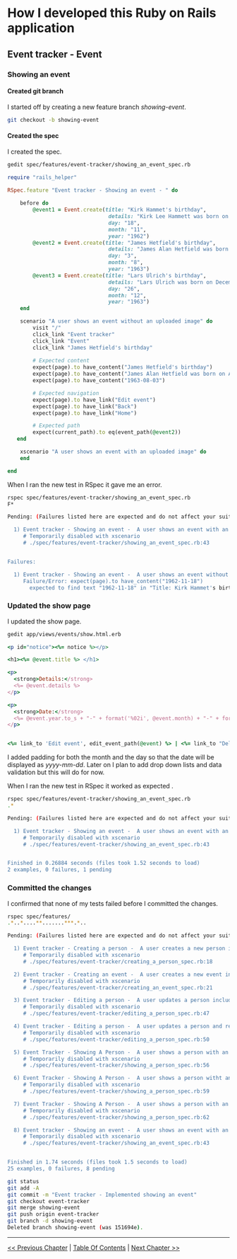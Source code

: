 # How I developed this Ruby on Rails application #


## Event tracker - Event ##


### Showing an event ###


#### Created git branch ####
I started off by creating a new feature branch *showing-event*. 
```bash
git checkout -b showing-event
```

#### Created the spec ####
I created the spec.
```bash
gedit spec/features/event-tracker/showing_an_event_spec.rb
```

```ruby
require "rails_helper"

RSpec.feature "Event tracker - Showing an event - " do
    
    before do
        @event1 = Event.create(title: "Kirk Hammet's birthday",
                                details: "Kirk Lee Hammett was born on November 18, 1962",
                                day: "18",
                                month: "11",
                                year: "1962")
        @event2 = Event.create(title: "James Hetfield's birthday",
                                details: "James Alan Hetfield was born on August 3, 1963)",
                                day: "3",
                                month: "8",
                                year: "1963")
        @event3 = Event.create(title: "Lars Ulrich's birthday",
                                details: "Lars Ulrich was born on December 26, 1963)",
                                day: "26",
                                month: "12",
                                year: "1963")
    end

    scenario "A user shows an event without an uploaded image" do
        visit "/"
        click_link "Event tracker"
        click_link "Event"
        click_link "James Hetfield's birthday"
        
        # Expected content
        expect(page).to have_content("James Hetfield's birthday")
        expect(page).to have_content("James Alan Hetfield was born on August 3, 1963")
        expect(page).to have_content("1963-08-03")

        # Expected navigation
        expect(page).to have_link("Edit event")
        expect(page).to have_link("Back")
        expect(page).to have_link("Home")

        # Expected path
        expect(current_path).to eq(event_path(@event2))
   end

    xscenario "A user shows an event with an uploaded image" do
    end

end
```

When I ran the new test in RSpec it gave me an error.
```bash
rspec spec/features/event-tracker/showing_an_event_spec.rb 
F*

Pending: (Failures listed here are expected and do not affect your suite's status)

  1) Event tracker - Showing an event -  A user shows an event with an uploaded image
     # Temporarily disabled with xscenario
     # ./spec/features/event-tracker/showing_an_event_spec.rb:43


Failures:

  1) Event tracker - Showing an event -  A user shows an event without an uploaded image
     Failure/Error: expect(page).to have_content("1962-11-18")
       expected to find text "1962-11-18" in "Title: Kirk Hammet's birthday\nDetails: Kirk Lee Hammett was born on November 18, 1962\nDay: 18\nMonth: 11\nYear: 1962\nMain image:\nThumb image:\nEdit | Back"
```
       
  
### Updated the show page ###
I updated the show page.
```bash
gedit app/views/events/show.html.erb
```
     
```ruby
<p id="notice"><%= notice %></p>

<h1><%= @event.title %> </h1>

<p>
  <strong>Details:</strong>
  <%= @event.details %>
</p>

<p>
  <strong>Date:</strong>
  <%= @event.year.to_s + "-" + format('%02i', @event.month) + "-" + format('%02i', @event.day)%>
</p>


<%= link_to 'Edit event', edit_event_path(@event) %> | <%= link_to "Delete event", event_path(@event), method: :delete, data: { confirm: "Are you sure you want to delete the event?" } %> | <%= link_to 'Back', events_path %> | <%= link_to "Home", root_path %>
```

I added padding for both the month and the day so that the date will be displayed as *yyyy-mm-dd*. Later on I plan to add drop down lists and data validation but this will do for now.

When I ran the new test in RSpec it worked as expected .
```bash
rspec spec/features/event-tracker/showing_an_event_spec.rb 
.*

Pending: (Failures listed here are expected and do not affect your suite's status)

  1) Event tracker - Showing an event -  A user shows an event with an uploaded image
     # Temporarily disabled with xscenario
     # ./spec/features/event-tracker/showing_an_event_spec.rb:43


Finished in 0.26884 seconds (files took 1.52 seconds to load)
2 examples, 0 failures, 1 pending
```

### Committed the changes ###
I confirmed that none of my tests failed before I committed the changes.
```bash
rspec spec/features/
.*..*....**.......***.*..

Pending: (Failures listed here are expected and do not affect your suite's status)

  1) Event tracker - Creating a person -  A user creates a new person including uploading an image
     # Temporarily disabled with xscenario
     # ./spec/features/event-tracker/creating_a_person_spec.rb:18

  2) Event tracker - Creating an event -  A user creates a new event including uploading an image
     # Temporarily disabled with xscenario
     # ./spec/features/event-tracker/creating_an_event_spec.rb:21

  3) Event tracker - Editing a person -  A user updates a person including uploading a new image
     # Temporarily disabled with xscenario
     # ./spec/features/event-tracker/editing_a_person_spec.rb:47

  4) Event tracker - Editing a person -  A user updates a person and removes the uploaded image
     # Temporarily disabled with xscenario
     # ./spec/features/event-tracker/editing_a_person_spec.rb:50

  5) Event Tracker - Showing A Person -  A user shows a person with an uploaded image - Name entered in lowercase letters
     # Temporarily disabled with xscenario
     # ./spec/features/event-tracker/showing_a_person_spec.rb:56

  6) Event Tracker - Showing A Person -  A user shows a person witht an uploaded image - Name entered in uppercase letters
     # Temporarily disabled with xscenario
     # ./spec/features/event-tracker/showing_a_person_spec.rb:59

  7) Event Tracker - Showing A Person -  A user shows a person with an uploaded image - Name entered in capitalized letters
     # Temporarily disabled with xscenario
     # ./spec/features/event-tracker/showing_a_person_spec.rb:62

  8) Event tracker - Showing an event -  A user shows an event with an uploaded image
     # Temporarily disabled with xscenario
     # ./spec/features/event-tracker/showing_an_event_spec.rb:43


Finished in 1.74 seconds (files took 1.5 seconds to load)
25 examples, 0 failures, 8 pending
```

```bash
git status
git add -A
git commit -m "Event tracker - Implemented showing an event"
git checkout event-tracker
git merge showing-event
git push origin event-tracker
git branch -d showing-event
Deleted branch showing-event (was 151694e).
```



----------
[<< Previous Chapter](../section_4_event_tracker_person/4_2_listing_events) | [Table Of Contents](../how_i_developed_this_rails_application.md) | [Next Chapter >>](../section_4_event_tracker_event/4_4_editing_an_event.md)
